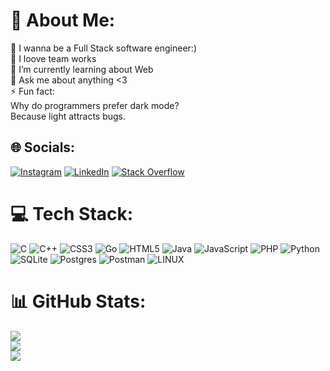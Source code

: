 # 💫 About Me:
🔭 I wanna be a Full Stack software engineer:)<br>👯 I loove team works<br>🌱 I’m currently learning about Web<br>💬 Ask me about anything <3<br>⚡ Fun fact: <br>     Why do programmers prefer dark mode? <br>               Because light attracts bugs.


## 🌐 Socials:
[![Instagram](https://img.shields.io/badge/Instagram-%23E4405F.svg?logo=Instagram&logoColor=white)](https://instagram.com/mostafa.m00717) [![LinkedIn](https://img.shields.io/badge/LinkedIn-%230077B5.svg?logo=linkedin&logoColor=white)](https://linkedin.com/in/mostafa_moradi) [![Stack Overflow](https://img.shields.io/badge/-Stackoverflow-FE7A16?logo=stack-overflow&logoColor=white)](https://stackoverflow.com/users/21488534) 

# 💻 Tech Stack:
![C](https://img.shields.io/badge/c-%2300599C.svg?style=for-the-badge&logo=c&logoColor=white) ![C++](https://img.shields.io/badge/c++-%2300599C.svg?style=for-the-badge&logo=c%2B%2B&logoColor=white) ![CSS3](https://img.shields.io/badge/css3-%231572B6.svg?style=for-the-badge&logo=css3&logoColor=white) ![Go](https://img.shields.io/badge/go-%2300ADD8.svg?style=for-the-badge&logo=go&logoColor=white) ![HTML5](https://img.shields.io/badge/html5-%23E34F26.svg?style=for-the-badge&logo=html5&logoColor=white) ![Java](https://img.shields.io/badge/java-%23ED8B00.svg?style=for-the-badge&logo=java&logoColor=white) ![JavaScript](https://img.shields.io/badge/javascript-%23323330.svg?style=for-the-badge&logo=javascript&logoColor=%23F7DF1E) ![PHP](https://img.shields.io/badge/php-%23777BB4.svg?style=for-the-badge&logo=php&logoColor=white) ![Python](https://img.shields.io/badge/python-3670A0?style=for-the-badge&logo=python&logoColor=ffdd54) ![SQLite](https://img.shields.io/badge/sqlite-%2307405e.svg?style=for-the-badge&logo=sqlite&logoColor=white) ![Postgres](https://img.shields.io/badge/postgres-%23316192.svg?style=for-the-badge&logo=postgresql&logoColor=white) ![Postman](https://img.shields.io/badge/Postman-FF6C37?style=for-the-badge&logo=postman&logoColor=white) ![LINUX](https://img.shields.io/badge/Linux-FCC624?style=for-the-badge&logo=linux&logoColor=black)
# 📊 GitHub Stats:
![](https://github-readme-stats.vercel.app/api?username=MostafaMoradi7&theme=dark&hide_border=false&include_all_commits=false&count_private=false)<br/>
![](https://github-readme-streak-stats.herokuapp.com/?user=MostafaMoradi7&theme=dark&hide_border=false)<br/>
![](https://github-readme-stats.vercel.app/api/top-langs/?username=MostafaMoradi7&theme=dark&hide_border=false&include_all_commits=false&count_private=false&layout=compact)

<!-- END -->
